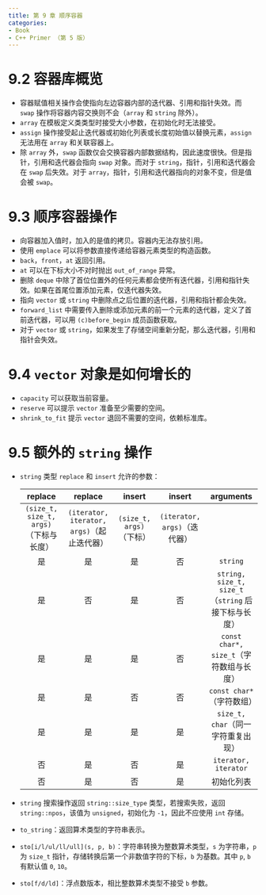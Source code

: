 ```yaml
---
title: 第 9 章 顺序容器
categories:
- Book
- C++ Primer （第 5 版）
---
```

# 9.2 容器库概览

- 容器赋值相关操作会使指向左边容器内部的迭代器、引用和指针失效。而 `swap` 操作将容器内容交换则不会（`array` 和 `string` 除外）。
- `array` 在模板定义类类型时接受大小参数，在初始化时无法接受。
- `assign` 操作接受起止迭代器或初始化列表或长度初始值以替换元素，`assign` 无法用在 `array` 和关联容器上。
- 除 `array` 外，`swap` 函数仅会交换容器内部数据结构，因此速度很快。但是指针，引用和迭代器会指向 `swap` 对象。而对于 `string`，指针，引用和迭代器会在 `swap` 后失效。对于 `array`，指针，引用和迭代器指向的对象不变，但是值会被 `swap`。

# 9.3 顺序容器操作

- 向容器加入值时，加入的是值的拷贝。容器内无法存放引用。
- 使用 `emplace` 可以将参数直接传递给容器元素类型的构造函数。
- `back`，`front`，`at` 返回引用。
- `at` 可以在下标大小不对时抛出 `out_of_range` 异常。
- 删除 `deque` 中除了首位位置外的任何元素都会使所有迭代器，引用和指针失效。如果在首尾位置添加元素，仅迭代器失效。
- 指向 `vector` 或 `string` 中删除点之后位置的迭代器，引用和指针都会失效。
- `forward_list` 中需要传入删除或添加元素的前一个元素的迭代器，定义了首前迭代器，可以用 `(c)before_begin` 成员函数获取。
- 对于 `vector` 或 `string`，如果发生了存储空间重新分配，那么迭代器，引用和指针会失效。

# 9.4 `vector` 对象是如何增长的
 
- `capacity` 可以获取当前容量。
- `reserve` 可以提示 `vector` 准备至少需要的空间。
- `shrink_to_fit` 提示 `vector` 退回不需要的空间，依赖标准库。

# 9.5 额外的 `string` 操作

- `string` 类型 `replace` 和 `insert` 允许的参数：
  
  |                replace                 |                  replace                   |          insert          |            insert            |                      arguments                      |
  | :------------------------------------: | :----------------------------------------: | :----------------------: | :--------------------------: | :-------------------------------------------------: |
  | `(size_t, size_t, args)`（下标与长度） | `(iterator, iterator, args)`（起止迭代器） | `(size_t, args)`（下标） | `(iterator, args)`（迭代器） |
  |                   是                   |                     是                     |            是            |              否              |                      `string`                       |
  |                   是                   |                     否                     |            是            |              否              | `string, size_t, size_t`（`string` 后接下标与长度） |
  |                   是                   |                     是                     |            是            |              否              |       `const char*, size_t`（字符数组与长度）       |
  |                   是                   |                     是                     |            否            |              否              |              `const char*`（字符数组）              |
  |                   是                   |                     是                     |            是            |              是              |         `size_t, char`（同一字符重复出现）          |
  |                   否                   |                     是                     |            否            |              是              |                `iterator, iterator`                 |
  |                   否                   |                     是                     |            否            |              是              |                     初始化列表                      |

- `string` 搜索操作返回 `string::size_type` 类型，若搜索失败，返回 `string::npos`，该值为 `unsigned`，初始化为 `-1`，因此不应使用 `int` 存储。
- `to_string`：返回算术类型的字符串表示。
- `sto[i/l/ul/ll/ull](s, p, b)`：字符串转换为整数算术类型，`s` 为字符串，`p` 为 `size_t` 指针，存储转换后第一个非数值字符的下标，`b` 为基数。其中 `p`, `b` 有默认值 `0`, `10`。
- `sto[f/d/ld]`：浮点数版本，相比整数算术类型不接受 `b` 参数。